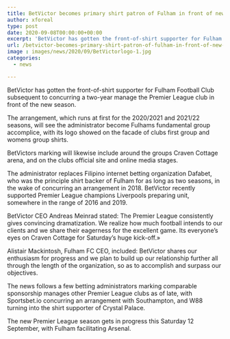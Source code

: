 ```yaml
---
title: BetVictor becomes primary shirt patron of Fulham in front of new season
author: xforeal 
type: post
date: 2020-09-08T00:00:00+00:00
excerpt: 'BetVictor has gotten the front-of-shirt supporter for Fulham Football Club subsequent to concurring a two-year manage the Premier League club in front of the new season '
url: /betvictor-becomes-primary-shirt-patron-of-fulham-in-front-of-new-season/
image : images/news/2020/09/BetVictorlogo-1.jpg
categories:
  - news

---
```

BetVictor has gotten the front-of-shirt supporter for Fulham Football Club subsequent to concurring a two-year manage the Premier League club in front of the new season. 

The arrangement, which runs at first for the 2020/2021 and 2021/22 seasons, will see the administrator become Fulhams fundamental group accomplice, with its logo showed on the facade of clubs first group and womens group shirts. 

BetVictors marking will likewise include around the groups Craven Cottage arena, and on the clubs official site and online media stages. 

The administrator replaces Filipino internet betting organization Dafabet, who was the principle shirt backer of Fulham for as long as two seasons, in the wake of concurring an arrangement in 2018. BetVictor recently supported Premier League champions Liverpools preparing unit, somewhere in the range of 2016 and 2019. 

BetVictor CEO Andreas Meinrad stated: The Premier League consistently gives convincing dramatization. We realize how much football intends to our clients and we share their eagerness for the excellent game. Its everyone&#8217;s eyes on Craven Cottage for Saturday&#8217;s huge kick-off.&#187; 

Alistair Mackintosh, Fulham FC CEO, included: BetVictor shares our enthusiasm for progress and we plan to build up our relationship further all through the length of the organization, so as to accomplish and surpass our objectives. 

The news follows a few betting administrators marking comparable sponsorship manages other Premier League clubs as of late, with Sportsbet.io concurring an arrangement with Southampton, and W88 turning into the shirt supporter of Crystal Palace. 

The new Premier League season gets in progress this Saturday 12 September, with Fulham facilitating Arsenal.